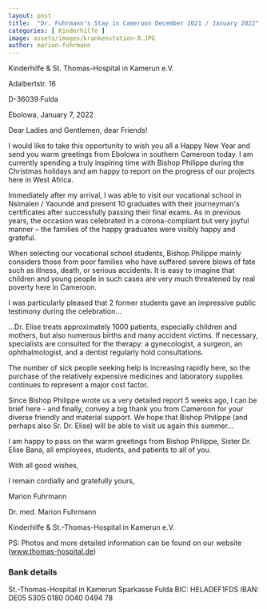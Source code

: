 ```yaml
---
layout: post
title:  "Dr. Fuhrmann's Stay in Cameroon December 2021 / January 2022"
categories: [ Kinderhilfe ]
image: assets/images/krankenstation-0.JPG
author: marion-fuhrmann
---
```


Kinderhilfe & St. Thomas-Hospital in Kamerun e.V.

Adalbertstr. 16

D-36039 Fulda

Ebolowa, January 7, 2022

Dear Ladies and Gentlemen, dear Friends!

I would like to take this opportunity to wish you all a Happy New Year and send you warm greetings from Ebolowa in southern Cameroon today. I am currently spending a truly inspiring time with Bishop Philippe during the Christmas holidays and am happy to report on the progress of our projects here in West Africa.

Immediately after my arrival, I was able to visit our vocational school in Nsimalen / Yaoundé and present 10 graduates with their journeyman's certificates after successfully passing their final exams. As in previous years, the occasion was celebrated in a corona-compliant but very joyful manner – the families of the happy graduates were visibly happy and grateful.

When selecting our vocational school students, Bishop Philippe mainly considers those from poor families who have suffered severe blows of fate such as illness, death, or serious accidents. It is easy to imagine that children and young people in such cases are very much threatened by real poverty here in Cameroon.

I was particularly pleased that 2 former students gave an impressive public testimony during the celebration...

...Dr. Elise treats approximately 1000 patients, especially children and mothers, but also numerous births and many accident victims. If necessary, specialists are consulted for the therapy: a gynecologist, a surgeon, an ophthalmologist, and a dentist regularly hold consultations.

The number of sick people seeking help is increasing rapidly here, so the purchase of the relatively expensive medicines and laboratory supplies continues to represent a major cost factor.

Since Bishop Philippe wrote us a very detailed report 5 weeks ago, I can be brief here - and finally, convey a big thank you from Cameroon for your diverse friendly and material support. We hope that Bishop Philippe (and perhaps also Sr. Dr. Elise) will be able to visit us again this summer…

I am happy to pass on the warm greetings from Bishop Philippe, Sister Dr. Elise Bana, all employees, students, and patients to all of you.

With all good wishes,

I remain cordially and gratefully yours,

Marion Fuhrmann

Dr. med. Marion Fuhrmann

Kinderhilfe & St.-Thomas-Hospital in Kamerun e.V.

PS: Photos and more detailed information can be found on our website (www.thomas-hospital.de)

### Bank details

St.-Thomas-Hospital in Kamerun
Sparkasse Fulda
BIC: HELADEF1FDS
IBAN: DE05 5305 0180 0040 0494 78